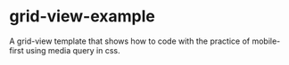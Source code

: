# grid-view-example
A grid-view template that shows how to code with the practice of mobile-first using media query in css.
